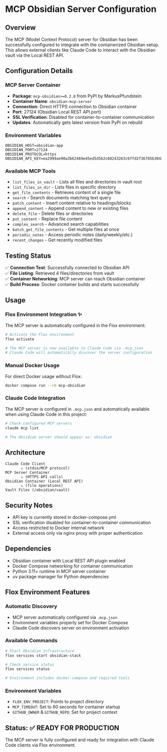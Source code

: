 # MCP Obsidian Server Configuration

## Overview
The MCP (Model Context Protocol) server for Obsidian has been successfully configured to integrate with the containerized Obsidian setup. This allows external clients like Claude Code to interact with the Obsidian vault via the Local REST API.

## Configuration Details

### MCP Server Container
- **Package**: `mcp-obsidian>=0.2.0` from PyPI by MarkusPfundstein
- **Container Name**: `obsidian-mcp-server`
- **Connection**: Direct HTTPS connection to Obsidian container
- **Port**: 27124 (Obsidian Local REST API port)
- **SSL Verification**: Disabled for container-to-container communication
- **Updates**: Automatically gets latest version from PyPI on rebuild

### Environment Variables
```
OBSIDIAN_HOST=obsidian-app
OBSIDIAN_PORT=27124
OBSIDIAN_PROTOCOL=https
OBSIDIAN_API_KEY=ea2999ae90a3b62469e45ed5d5b2c60243263c6ffd2f36785b304307f0125056
```

### Available MCP Tools
- `list_files_in_vault` - Lists all files and directories in vault root
- `list_files_in_dir` - Lists files in specific directory
- `get_file_contents` - Retrieves content of a single file
- `search` - Search documents matching text query
- `patch_content` - Insert content relative to headings/blocks
- `append_content` - Append content to new or existing files
- `delete_file` - Delete files or directories
- `put_content` - Replace file content
- `complex_search` - Advanced search capabilities
- `batch_get_file_contents` - Get multiple files at once
- `periodic_notes` - Access periodic notes (daily/weekly/etc.)
- `recent_changes` - Get recently modified files

## Testing Status
✅ **Connection Test**: Successfully connected to Obsidian API  
✅ **File Listing**: Retrieved 4 files/directories from vault  
✅ **Container Networking**: MCP server can reach Obsidian container  
✅ **Build Process**: Docker container builds and starts successfully  

## Usage

### Flox Environment Integration ✨
The MCP server is automatically configured in the Flox environment:

```bash
# Activate the Flox environment
flox activate

# The MCP server is now available to Claude Code via .mcp.json
# Claude Code will automatically discover the server configuration
```

### Manual Docker Usage
For direct Docker usage without Flox:

```bash
docker compose run --rm mcp-obsidian
```

### Claude Code Integration
The MCP server is configured in `.mcp.json` and automatically available when using Claude Code in this project:

```bash
# Check configured MCP servers
claude mcp list

# The Obsidian server should appear as: obsidian
```

## Architecture
```
Claude Code Client
       ↓ (stdio/MCP protocol)
MCP Server Container
       ↓ (HTTPS API calls)
Obsidian Container (Local REST API)
       ↓ (file operations)
Vault Files (/obsidian/vault)
```

## Security Notes
- API key is currently stored in docker-compose.yml
- SSL verification disabled for container-to-container communication
- Access restricted to Docker internal network
- External access only via nginx proxy with proper authentication

## Dependencies
- Obsidian container with Local REST API plugin enabled
- Docker Compose networking for container communication
- Python 3.11+ runtime in MCP server container
- uv package manager for Python dependencies

## Flox Environment Features

### Automatic Discovery
- MCP server automatically configured via `.mcp.json`
- Environment variables properly set for Docker Compose
- Claude Code discovers server on environment activation

### Available Commands
```bash
# Start Obsidian infrastructure
flox services start obsidian-stack

# Check service status  
flox services status

# Environment includes docker-compose and required tools
```

### Environment Variables
- `FLOX_ENV_PROJECT`: Points to project directory
- `MCP_TIMEOUT`: Set to 60 seconds for container startup
- `GITHUB_OWNER` & `GITHUB_REPO`: Set for project context

## Status: ✅ READY FOR PRODUCTION
The MCP server is fully configured and ready for integration with Claude Code clients via Flox environment.